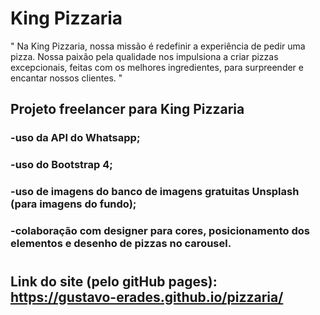 # King Pizzaria
" Na King Pizzaria, nossa missão é redefinir a experiência de pedir uma pizza. Nossa paixão pela qualidade nos impulsiona a criar pizzas excepcionais, feitas com os melhores ingredientes, para surpreender e encantar nossos clientes. "
## Projeto freelancer para King Pizzaria
### -uso da API do Whatsapp;
### -uso do Bootstrap 4;
### -uso de imagens do banco de imagens gratuitas Unsplash  (para imagens do fundo);
### -colaboração com designer para cores, posicionamento dos elementos e desenho de pizzas no carousel.
#
## Link do site (pelo gitHub pages): https://gustavo-erades.github.io/pizzaria/

